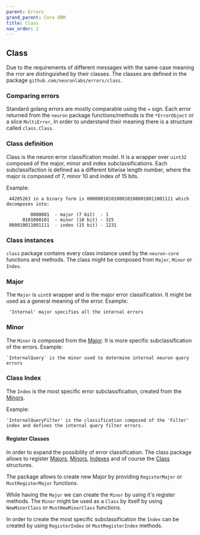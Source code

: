 ```yaml
---
parent: Errors
grand_parent: Core ORM
title: Class
nav_order: 2
---
```

## Class

Due to the requirements of different messages with the same case meaning the rror are distinguished by their classes. The classes are defined in the package `github.com/neuronlabs/errors/class`.

### Comparing errors

Standard golang errors are mostly comparable using the `=` sign.
Each error returned from the `neuron` package functions/methods is the `*ErrorObject` or a slice `MultiError`, 
In order to understand their meaning there is a structure called `class.Class`.

### Class definition

Class is the neuron error classification model.
It is a wrapper over `uint32` composed of the major, minor and index subclassifications.
Each subclassifaction is defined as a different bitwise length number, where the major is composed of 7, minor 10 and index of 15 bits.

Example:
```
 44205263 in a binary form is 00000010101000101000010011001111 which decomposes into:
 
         0000001  - major (7 bit)  - 1
      0101000101  - minor (10 bit) - 325 
 000010011001111  - index (15 bit) - 1231
```

### Class instances

`class` package contains every class instance used by the `neuron-core` functions and methods.
The class might be composed from `Major`, `Minor` or `Index`.

### Major

The `Major` is `uint8` wrapper and is the major error classification. It might be used as a general meaning of the error.
Example:

```
 'Internal' major specifies all the internal errors
```

### Minor

The `Minor` is composed from the [Major](#major). It is more specific subclassification of the errors. 
Example:

```
`InternalQuery` is the minor used to determine internal neuron query errors
```

### Class Index

The `Index` is the most specific error subclassification, created from the [Minors](#minor). 

Example:

```
'InternalQueryFilter' is the classification composed of the 'Filter' index and defines the internal query filter errors.
```


#### Register Classes

In order to expand the possibility of error classification. The class package allows to register [Majors](#major), [Minors](#minor), [Indexes](#class_index) and of course the [Class](#class_definition) structures. 

The package allows to create new Major by providing `RegisterMajor` or `MustRegisterMajor` functions. 

While having the `Major` we can create the `Minor` by using it's register methods. The `Minor` might be used as a `Class` by itself by using `NewMinorClass` or `MustNewMinorClass` functions. 

In order to create the most specific subclassification the `Index` can be created by using `RegisterIndex` or `MustRegisterIndex` methods.
